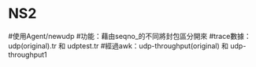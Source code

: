 # NS2
#使用Agent/newudp 
#功能：藉由seqno_的不同將封包區分開來
#trace數據：udp(original).tr 和 udptest.tr
#經過awk：udp-throughput(original) 和 udp-throughput1
